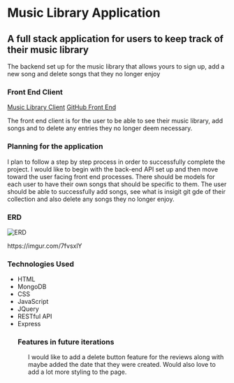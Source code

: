 <h1><strong>Music Library Application</strong></h1>
<h2>A full stack application for users to keep track of their music library</h2>
<p>The backend set up for the music library that allows yours to sign up, add a new song and delete songs that they no longer enjoy</p>

<h3>Front End Client</h3>
<a href="https://itsalldari.github.io/music-library-client/">Music Library Client</a>
<a href="https://github.com/ItsAllDari/music-library-client">GitHub Front End</a>
<p>The front end client is for the user to be able to see their music library, add songs and to delete any entries they no longer deem necessary.</p>

<h3>Planning for the application</h3>
<p>I plan to follow a step by step process in order to successfully complete the project. I would like to begin with the back-end API set up and then move toward the user facing front end processes. There should be models for each user to have their own songs that should be specific to them. The user should be able to successfully add songs, see what is insigit git gde of their collection and also delete any songs they no longer enjoy.</p>

<h3>ERD</h3>
<img src"https://imgur.com/7fvsxlY" alt="ERD"/>
<p>https://imgur.com/7fvsxlY</p>

<h3>Technologies Used</h3>
<ul>
<li>HTML</li>
<li>MongoDB</li>
<li>CSS</li>
<li>JavaScript</li>
<li>JQuery</li>
<li>RESTful API</li>
<li>Express</li>

<h3>Features in future iterations</h3>
<ul>
<p>I would like to add a delete button feature for the reviews along with maybe added the date that they were created. Would also love to add a lot more styling to the page.</p>
</ul>
